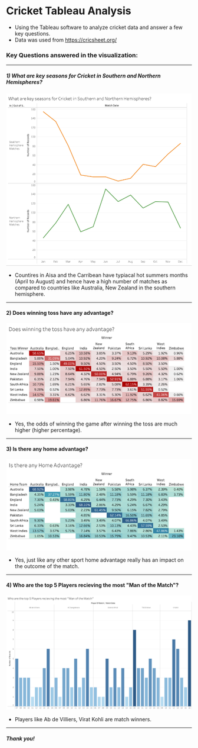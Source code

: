 # Cricket Tableau Analysis

* Using the Tableau software to analyze cricket data and answer a few key questions. 
* Data was used from https://cricsheet.org/




### Key Questions answered in the visualization: 
---

##### 1) What are key seasons for Cricket in Southern and Northern Hemispheres?
![](https://github.com/meetghadiyali/cricket-tableau-analysis/blob/main/north-vs-south.png)

* Countires in Aisa and the Carribean have typiacal hot summers months (April to August) and hence have a high number of matches as compared to countries like Australia, New Zealand in the southern hemisphere. 

---


#### 2) Does winning toss have any advantage? 
![](https://github.com/meetghadiyali/cricket-tableau-analysis/blob/main/toss.png)

* Yes, the odds of winning the game after winning the toss are much higher (higher percentage). 

---

#### 3) Is there any home advantage? 
![](https://github.com/meetghadiyali/cricket-tableau-analysis/blob/main/home.png)

* Yes, just like any other sport home advantage really has an impact on the outcome of the match. 

---

#### 4) Who are the top 5 Players recieving the most "Man of the Match"? 
![](https://github.com/meetghadiyali/cricket-tableau-analysis/blob/main/man-of-match.png)

* Players like Ab de Villiers, Virat Kohli are match winners. 

---

##### Thank you! 

